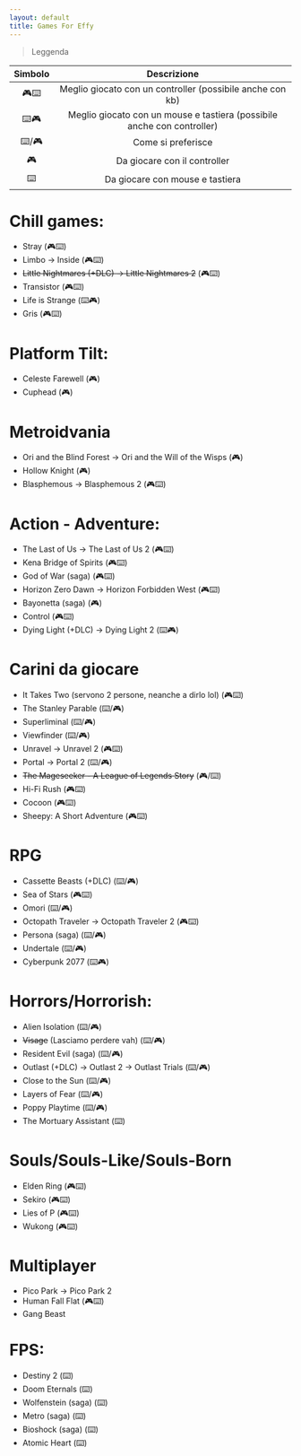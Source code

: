 ```yaml
---
layout: default
title: Games For Effy
---
```


> Leggenda

| Simbolo |                               Descrizione                               |
|:-------:|:-----------------------------------------------------------------------:|
|    🎮⌨️   |        Meglio giocato con un controller (possibile anche con kb)        |
|    ⌨️🎮   | Meglio giocato con un mouse e tastiera (possibile anche con controller) |
|   ⌨️/🎮   |                            Come si preferisce                           |
|    🎮    |                       Da giocare con il controller                      |
|    ⌨️    |                     Da giocare con mouse e tastiera                     |

# Chill games:

- Stray (🎮⌨️)
- Limbo → Inside (🎮⌨️)
- ~~Little Nightmares (+DLC) → Little Nightmares 2~~ (🎮⌨️)
- Transistor (🎮⌨️)
- Life is Strange (⌨️🎮)
- Gris (🎮⌨️)

# Platform Tilt:

- Celeste Farewell (🎮)
- Cuphead (🎮)

# Metroidvania

- Ori and the Blind Forest → Ori and the Will of the Wisps (🎮)
- Hollow Knight (🎮)
- Blasphemous → Blasphemous 2 (🎮⌨️) 

# Action - Adventure:

- The Last of Us → The Last of Us 2 (🎮⌨️)
- Kena Bridge of Spirits (🎮⌨️)
- God of War (saga) (🎮⌨️)
- Horizon Zero Dawn → Horizon Forbidden West (🎮⌨️)
- Bayonetta (saga) (🎮)
- Control (🎮⌨️)
- Dying Light (+DLC) → Dying Light 2 (⌨️🎮)

# Carini da giocare

- It Takes Two (servono 2 persone, neanche a dirlo lol) (🎮⌨️)
- The Stanley Parable (⌨️/🎮)
- Superliminal (⌨️/🎮)
- Viewfinder (⌨️/🎮)
- Unravel → Unravel 2 (🎮⌨️)
- Portal → Portal 2 (⌨️/🎮)
- ~~The Mageseeker - A League of Legends Story~~ (🎮/⌨️)
- Hi-Fi Rush (🎮⌨️)
- Cocoon (🎮⌨️)
- Sheepy: A Short Adventure (🎮⌨️)

# RPG

- Cassette Beasts (+DLC) (⌨️/🎮)
- Sea of Stars (🎮⌨️)
- Omori (⌨️/🎮)
- Octopath Traveler → Octopath Traveler 2 (🎮⌨️)
- Persona (saga) (⌨️/🎮)
- Undertale (⌨️/🎮)
- Cyberpunk 2077 (⌨️🎮)

# Horrors/Horrorish:

- Alien Isolation (⌨️/🎮)
- ~~Visage~~ (Lasciamo perdere vah) (⌨️/🎮)
- Resident Evil (saga) (⌨️/🎮)
- Outlast (+DLC) → Outlast 2 → Outlast Trials (⌨️/🎮)
- Close to the Sun (⌨️/🎮)
- Layers of Fear (⌨️/🎮)
- Poppy Playtime (⌨️/🎮)
- The Mortuary Assistant (⌨️)

# Souls/Souls-Like/Souls-Born

- Elden Ring (🎮⌨️)
- Sekiro (🎮⌨️)
- Lies of P (🎮⌨️)
- Wukong (🎮⌨️)

# Multiplayer

- Pico Park → Pico Park 2
- Human Fall Flat (🎮⌨️)
- Gang Beast

# FPS:

- Destiny 2 (⌨️)
- Doom Eternals (⌨️)
- Wolfenstein (saga) (⌨️)
- Metro (saga) (⌨️)
- Bioshock (saga) (⌨️)
- Atomic Heart (⌨️)
